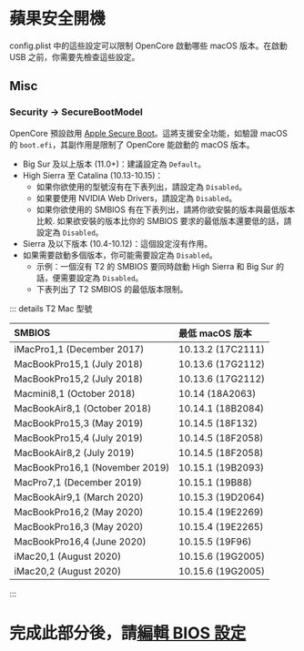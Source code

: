 # 蘋果安全開機

config.plist 中的這些設定可以限制 OpenCore 啟動哪些 macOS 版本。在啟動 USB 之前，你需要先檢查這些設定。

## Misc

### Security -> SecureBootModel

OpenCore 預設啟用 [Apple Secure Boot](https://eason329.github.io/OpenCore-Post-Install/universal/security/applesecureboot.html#what-is-apple-secure-boot)。這將支援安全功能，如驗證 macOS 的 `boot.efi`，其副作用是限制了 OpenCore 能啟動的 macOS 版本。

* Big Sur 及以上版本 (11.0+)：建議設定為 `Default`。
* High Sierra 至 Catalina (10.13-10.15)：
  * 如果你欲使用的型號沒有在下表列出，請設定為 `Disabled`。
  * 如果要使用 NVIDIA Web Drivers，請設定為 `Disabled`。
  * 如果你欲使用的 SMBIOS 有在下表列出，請將你欲安裝的版本與最低版本比較. 如果欲安裝的版本比你的 SMBIOS 要求的最低版本還要低的話，請設定為 `Disabled`。
* Sierra 及以下版本 (10.4-10.12)：這個設定沒有作用。
* 如果需要啟動多個版本，你可能需要設定為 `Disabled`。
  * 示例：一個沒有 T2 的 SMBIOS 要同時啟動 High Sierra 和 Big Sur 的話，便需要設定為 `Disabled`。
  * 下表列出了 T2 SMBIOS 的最低版本限制。

::: details T2 Mac 型號

| SMBIOS                                              | 最低 macOS 版本 |
| :---                                                | :---                  |
| iMacPro1,1 (December 2017)                          | 10.13.2 (17C2111)     |
| MacBookPro15,1 (July 2018)                          | 10.13.6 (17G2112)     |
| MacBookPro15,2 (July 2018)                          | 10.13.6 (17G2112)     |
| Macmini8,1 (October 2018)                           | 10.14 (18A2063)       |
| MacBookAir8,1 (October 2018)                        | 10.14.1 (18B2084)     |
| MacBookPro15,3 (May 2019)                           | 10.14.5 (18F132)      |
| MacBookPro15,4 (July 2019)                          | 10.14.5 (18F2058)     |
| MacBookAir8,2 (July 2019)                           | 10.14.5 (18F2058)     |
| MacBookPro16,1 (November 2019)                      | 10.15.1 (19B2093)     |
| MacPro7,1 (December 2019)                           | 10.15.1 (19B88)       |
| MacBookAir9,1 (March 2020)                          | 10.15.3 (19D2064)     |
| MacBookPro16,2 (May 2020)                           | 10.15.4 (19E2269)     |
| MacBookPro16,3 (May 2020)                           | 10.15.4 (19E2265)     |
| MacBookPro16,4 (June 2020)                          | 10.15.5 (19F96)       |
| iMac20,1 (August 2020)                              | 10.15.6 (19G2005)     |
| iMac20,2 (August 2020)                              | 10.15.6 (19G2005)     |

:::

# 完成此部分後，請[編輯 BIOS 設定](bios-settings.md)
